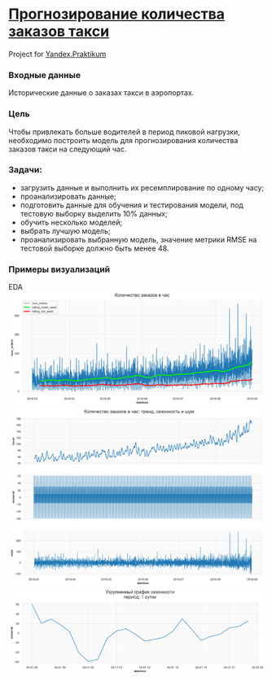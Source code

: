 # [Прогнозирование количества заказов такси](https://nbviewer.jupyter.org/github/Nanobelka/taxi_orders/blob/main/taxi_orders.ipynb)
Project for [Yandex.Praktikum](https://github.com/Nanobelka/Yandex_Praktikum)

### **Входные данные**

Исторические данные о заказах такси в аэропортах.

### **Цель**

Чтобы привлекать больше водителей в период пиковой нагрузки, необходимо построить модель для прогнозирования количества заказов такси на следующий час.

### **Задачи:**  

- загрузить данные и выполнить их ресемплирование по одному часу;
- проанализировать данные;
- подготовить данные для обучения и тестирования модели, под тестовую выборку выделить 10% данных;
- обучить несколько моделей;
- выбрать лучшую модель;
- проанализировать выбранную модель, значение метрики RMSE на тестовой выборке должно быть менее 48.

### Примеры визуализаций

EDA
![hourly_orders)](https://github.com/Nanobelka/taxi_orders/blob/main/images/example_1_hourly_orders.png)
![trend_seasonal](https://github.com/Nanobelka/taxi_orders/blob/main/images/example_2_trend_seasonal.png)
![daily_seasonal](https://github.com/Nanobelka/taxi_orders/blob/main/images/example_3_daily_seasonal.png)
